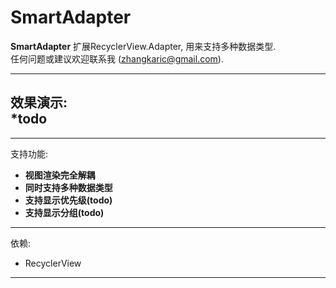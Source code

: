 # SmartAdapter

**SmartAdapter** 扩展RecyclerView.Adapter, 用来支持多种数据类型.  
任何问题或建议欢迎联系我 (zhangkaric@gmail.com).

-----------
效果演示:   
*todo
-----------


-------------
支持功能:  
- **视图渲染完全解耦** 
- **同时支持多种数据类型** 
- **支持显示优先级(todo)** 
- **支持显示分组(todo)**

----------------------
依赖:   
- RecyclerView
-------------------

